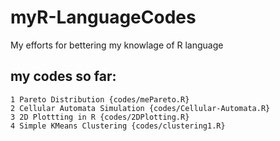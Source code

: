 # myR-LanguageCodes
My efforts for bettering my knowlage of R language

  my codes so far:
  ---
  
    1 Pareto Distribution {codes/mePareto.R}
    2 Cellular Automata Simulation {codes/Cellular-Automata.R}
    3 2D Plottting in R {codes/2DPlotting.R}
    4 Simple KMeans Clustering {codes/clustering1.R}